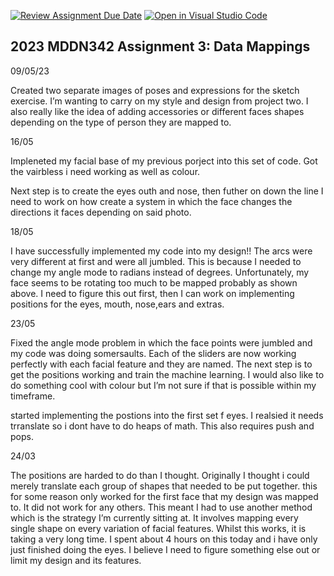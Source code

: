 [![Review Assignment Due Date](https://classroom.github.com/assets/deadline-readme-button-24ddc0f5d75046c5622901739e7c5dd533143b0c8e959d652212380cedb1ea36.svg)](https://classroom.github.com/a/wBh5q70M)
[![Open in Visual Studio Code](https://classroom.github.com/assets/open-in-vscode-718a45dd9cf7e7f842a935f5ebbe5719a5e09af4491e668f4dbf3b35d5cca122.svg)](https://classroom.github.com/online_ide?assignment_repo_id=11103453&assignment_repo_type=AssignmentRepo)
## 2023 MDDN342 Assignment 3: Data Mappings
09/05/23

Created two separate images of poses and expressions for the sketch exercise. I’m wanting to carry on my style and design from project two. I also really like the idea of adding accessories or different faces shapes depending on the type of person they are mapped to. 

16/05

Impleneted my facial base of my previous porject into this set of code. Got the vairbless i need working as well as colour.

Next step is to create the eyes outh and nose, then futher on down the line I need to work on how create a system in which the face changes the directions it faces depending on said photo.


18/05

I have successfully implemented my code into my design!! The arcs were very different at first and were all jumbled. This is because I needed to change my angle mode to radians instead of degrees. Unfortunately, my face seems to be rotating too much to be mapped probably as shown above. I need to figure this out first, then I can work on implementing positions for the eyes, mouth, nose,ears and extras.

23/05

Fixed the angle mode problem in which the face points were jumbled and my code was doing somersaults. Each of the sliders are now working perfectly with each facial feature and they are named. The next step is to get the positions working and train the machine learning. I would also like to do something cool with colour but I’m not sure if that is possible within my timeframe.

started implementing the postions into the first set f eyes. I realsied it needs trranslate so i dont have to do heaps of math. This also requires push and pops.

24/03

The positions are harded to do than I thought. Originally I thought i could merely translate each group of shapes that needed to be put together. this for some reason only worked for the first face that my design was mapped to. It did not work for any others. This meant I had to use another method which is the strategy I’m currently sitting at. It involves mapping every single shape on every variation of facial features. Whilst this works, it is taking a very long time. I spent about 4 hours on this today and i have only just finished doing the eyes. I believe I need to figure something else out or limit my design and its features. 
